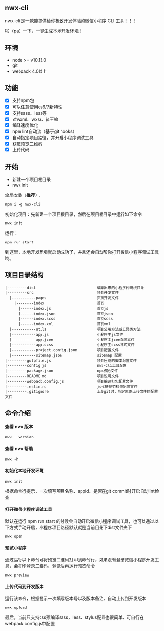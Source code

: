 ## nwx-cli
nwx-cli 是一款能提供给你极致开发体验的微信小程序 CLI 工具！！！

啪（pa）一下，一键生成本地开发环境！

## 环境
- node >= v10.13.0
- git
- webpack 4.0以上

## 功能

- [x] 支持npm包
- [x] 可以任意使用es6/7新特性
- [x] 支持sass、less等
- [x] 对wxml、wxss、js压缩
- [x] 编译速度优化
- [x] npm lint自动流（基于git hooks）
- [x] 自动指定项目路径，并开启小程序调试工具
- [x] 获取预览二维码
- [x] 上传代码

## 开始
- 新建一个项目根目录
- nwx init

全局安装（**推荐**）：

```
npm i -g nwx-cli
```

初始化项目：先新建一个项目根目录，然后在项目根目录中运行如下命令

```
nwx init
```

运行：

```
npm run start
```

到这里，本地开发环境就启动成功了，并且还会自动帮你打开微信小程序调试工具哟。

## 项目目录结构

``````
|---------dist                            编译出来的小程序代码根目录
|---------src                             项目开发文件
  |-----------pages                       页面开发文件
    |--------index                        首页
      |------index.js                     首页js
      |------index.json                   首页json
      |------index.scss                   首页scss
      |------index.xml                    首页xml
  |-----------utils                       项目公用方法或工具类方法
  |-----------app.js                      小程序主js文件
  |-----------app.json                    小程序主json配置文件
  |-----------app.scss                    小程序主scss样式文件
  |-----------project.config.json         项目配置文件
  |-----------sitemap.json                sitemap 配置
|---------gulpfile.js                     项目压缩的脚本配置文件
|---------config.js                       nwx-cli工具配置
|---------package.json                    npm初始文件
|---------README.md                       项目说明文件
|---------webpack.config.js               项目编译打包配置文件
|---------.eslintrc                       js代码规范检测配置文件
|---------.gitignore                      上传git时，指定忽略上传文件的配置文件
``````


## 命令介绍

#### 查看 nwx 版本

```
nwx --version
```

#### 查看 nwx 帮助

```
nwx -h
```

#### 初始化本地开发环境

```
nwx init
```
根据命令行提示，一次填写项目名称、appid、是否在git commit时开启自动lint检查

#### 打开微信小程序调试工具

默认在运行 npm run start 的时候会自动开启微信小程序调试工具，也可以通过以下方式手动开启，小程序项目路径默认就是当前目录下dist文件夹下
```
nwx open
```

#### 预览小程序

通过运行以下命令可将预览二维码打印到命令行，如果没有登录微信小程序开发工具，会打印登录二维码，登录后再运行预览命令
```
nwx preview
```

#### 上传代码到开发版本

运行该命令，根据提示一次填写版本号以及版本备注，自动上传到开发版本
```
nwx upload
```

最后，当前只支持css预编译sass，less、stylus配置也很简单，可自行在webpack.config.js中配置